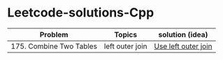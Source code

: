 # Leetcode-solutions-Cpp

| Problem  | Topics | solution (idea) |
| ------------- | ------------- | ------------- | 
| 175. Combine Two Tables  | left outer join | [Use left outer join](https://github.com/LucasColas/Leetcode-SQL-Database/blob/main/175.%20Combine%20Two%20Tables.sql) |

